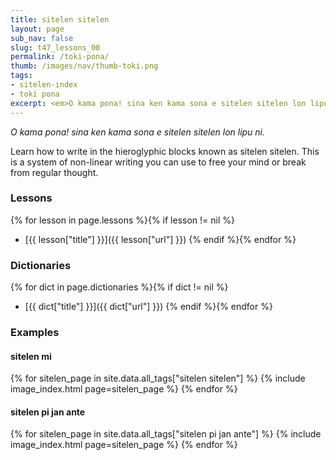 ```yaml
---
title: sitelen sitelen
layout: page
sub_nav: false
slug: t47_lessons_00
permalink: /toki-pona/
thumb: /images/nav/thumb-toki.png
tags:
- sitelen-index
- toki pona
excerpt: <em>O kama pona! sina ken kama sona e sitelen sitelen lon lipu ni.</em><br><p>Learn how to write in the hieroglyphic blocks known as sitelen sitelen. This is a system of non-linear writing you can use to free your mind or break from regular thought. Here you will find all the lessons for writing toki pona using sitelen sitelen, plus glyph dictionaries and plenty of examples, including sitelen sitelen drawn by others.</p>
---
```


_O kama pona! sina ken kama sona e sitelen sitelen lon lipu ni._

Learn how to write in the hieroglyphic blocks known as sitelen sitelen.  This is a system of non-linear writing you can use to free your mind or break from regular thought.

### Lessons

{% for lesson in page.lessons %}{% if lesson != nil %}
  * [{{ lesson["title"] }}]({{ lesson["url"] }})
{% endif %}{% endfor %}

### Dictionaries

{% for dict in page.dictionaries %}{% if dict != nil %}
  * [{{ dict["title"] }}]({{ dict["url"] }})
{% endif %}{% endfor %}

### Examples


#### sitelen mi

{% for sitelen_page in site.data.all_tags["sitelen sitelen"] %}
  {% include image_index.html page=sitelen_page %}
{% endfor %}

#### sitelen pi jan ante

{% for sitelen_page in site.data.all_tags["sitelen pi jan ante"] %}
  {% include image_index.html page=sitelen_page %}
{% endfor %}
